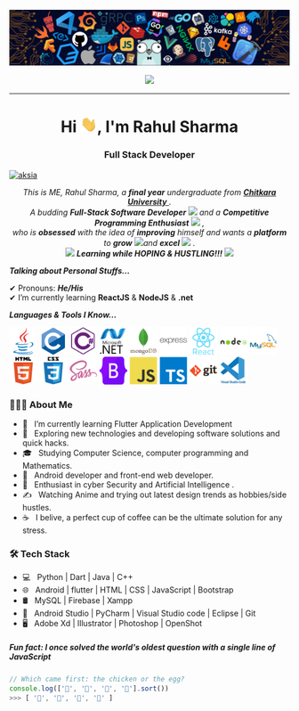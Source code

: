 <p align="center">
  <img src="https://raw.githubusercontent.com/KevinPatel04/KevinPatel04/master/header.png">
 </p>
<p align="center">
  <img src="https://github.com/thompsonemerson/thompsonemerson/raw/master/cover-thompson.png" height="200"/>
</p>
<hr>
<h1 align="center">Hi <img src="https://raw.githubusercontent.com/ABSphreak/ABSphreak/master/gifs/Hi.gif" width="30px">, I'm Rahul Sharma</h1>
<h3 align="center">Full Stack Developer</h3>
<a href="https://www.linkedin.com/in/rahul27k8/" target="blank"><img align="center" src="https://cdn.jsdelivr.net/npm/simple-icons@3.0.1/icons/linkedin.svg" alt="aksia" height="30" width="40" /></a>
<!-- <a href="https://leetcode.com/Akash_Chowrasia/" target="blank"><img align="center" src="https://cdn.jsdelivr.net/npm/simple-icons@3.0.1/icons/leetcode.svg" alt="akash_chowrasia" height="30" width="40" /></a> -->
<p align="center">
  <em>
    This is ME, Rahul Sharma, a <b>final year</b> undergraduate from <a href="https://www.chitkara.edu.in/"> <b>Chitkara University</b> </a>. <br>
    A budding <b>Full-Stack Software Developer</b> <img src="https://github.com/TheDudeThatCode/TheDudeThatCode/blob/master/Assets/Developer.gif" width="30px"> and a <b>Competitive Programming Enthusiast</b>&nbsp;<img src="https://github.com/TheDudeThatCode/TheDudeThatCode/blob/master/Assets/Designer.gif" width="36px">&nbsp,<br>who is <b>obsessed</b>
    with the idea of <b>improving</b> himself and wants a <b>platform</b> to 
    <b>grow</b> <img src="https://github.com/TheDudeThatCode/TheDudeThatCode/blob/master/Assets/Rocket.gif" width="18px">and 
    <b>excel</b> <img src="https://github.com/TheDudeThatCode/TheDudeThatCode/blob/master/Assets/Medal.gif" width="20px">&nbsp.
  </em> 
  <br>
  <img src="https://media.giphy.com/media/VgCDAzcKvsR6OM0uWg/giphy.gif" width="50" /> <b><i>Learning while HOPING & HUSTLING!!!</i></b> <img src="https://media.giphy.com/media/7j2hfyeVcDtf2/giphy.gif" width="50" />
</p>

***Talking about Personal Stuffs...***

✔ Pronouns: ***He/His***<br>
✔ I’m currently learning **ReactJS** & **NodeJS** & **.net**<br>

***Languages & Tools I Know...***
<p align="left">
  <img height="50" src="https://raw.githubusercontent.com/devicons/devicon/master/icons/java/java-original.svg">
  <img height="50" src="https://raw.githubusercontent.com/devicons/devicon/master/icons/c/c-original.svg">
  <img height="50" src="https://raw.githubusercontent.com/devicons/devicon/master/icons/csharp/csharp-line.svg">
  <img height="50" src="https://raw.githubusercontent.com/devicons/devicon/master/icons/dot-net/dot-net-original-wordmark.svg">
  <img height="50" src="https://raw.githubusercontent.com/devicons/devicon/master/icons/mongodb/mongodb-original-wordmark.svg">
  <img height="50" src="https://raw.githubusercontent.com/devicons/devicon/master/icons/express/express-original-wordmark.svg">
  <img height="50" src="https://raw.githubusercontent.com/devicons/devicon/master/icons/react/react-original-wordmark.svg">
  <img height="50" src="https://raw.githubusercontent.com/devicons/devicon/master/icons/nodejs/nodejs-original-wordmark.svg">
  <img height="50" src="https://raw.githubusercontent.com/devicons/devicon/master/icons/mysql/mysql-original-wordmark.svg">
  <img height="50" src="https://raw.githubusercontent.com/devicons/devicon/master/icons/html5/html5-original-wordmark.svg">
  <img height="50" src="https://raw.githubusercontent.com/devicons/devicon/master/icons/css3/css3-original-wordmark.svg">
  <img height="50" src="https://raw.githubusercontent.com/devicons/devicon/master/icons/sass/sass-original.svg">
  <img height="50" src="https://raw.githubusercontent.com/devicons/devicon/master/icons/bootstrap/bootstrap-original.svg">
  <img height="50" src="https://raw.githubusercontent.com/devicons/devicon/master/icons/javascript/javascript-original.svg">
  <img height="50" src="https://raw.githubusercontent.com/devicons/devicon/master/icons/typescript/typescript-original.svg">
  <img height="50" src="https://raw.githubusercontent.com/devicons/devicon/master/icons/git/git-original-wordmark.svg">
  <img height="50" src="https://raw.githubusercontent.com/devicons/devicon/master/icons/vscode/vscode-original-wordmark.svg">
</p>

<h3> 👨🏻‍💻 About Me </h3>

- 🔭 &nbsp; I’m currently learning Flutter Application Development
- 🤔 &nbsp; Exploring new technologies and developing software solutions and quick hacks.
- 🎓 &nbsp; Studying Computer Science, computer programming and Mathematics.
- 💼 &nbsp; Android developer and front-end web developer.
- 🌱 &nbsp; Enthusiast in cyber Security and Artificial Intelligence .
- ✍️ &nbsp; Watching Anime and trying out latest design trends as hobbies/side hustles.
- ☕ &nbsp; I belive, a perfect cup of coffee can be the ultimate solution for any stress. 

<h3>🛠 Tech Stack</h3>

- 💻 &nbsp; Python | Dart | Java | C++  
- 🌐 &nbsp; Android | flutter | HTML | CSS | JavaScript | Bootstrap 
- 🛢 &nbsp; MySQL | Firebase | Xampp
- 🔧 &nbsp; Android Studio | PyCharm | Visual Studio code | Eclipse | Git
- 🖥 &nbsp; Adobe Xd | Illustrator | Photoshop | OpenShot

##### Fun fact: I once solved the world's oldest question with a single line of JavaScript
<!-- wi*quL3fcV -->

```javascript
// Which came first: the chicken or the egg?
console.log(['🥚', '🐣', '🐥', '🐔'].sort())
>>> [ '🐔', '🐣', '🐥', '🥚' ]
```


<!--
**rahul27k8/rahul27k8** is a ✨ _special_ ✨ repository because its `README.md` (this file) appears on your GitHub profile.

Here are some ideas to get you started:

- 🔭 I’m currently working on ...
- 🌱 I’m currently learning ...
- 👯 I’m looking to collaborate on ...
- 🤔 I’m looking for help with ...
- 💬 Ask me about ...
- 📫 How to reach me: ...
- 😄 Pronouns: ...
- ⚡ Fun fact: ...
-->
